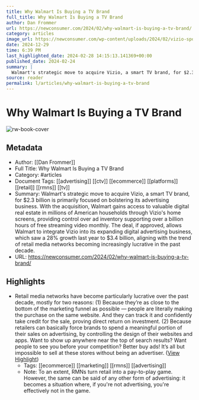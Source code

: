 ```yaml
---
title: Why Walmart Is Buying a TV Brand
full_title: Why Walmart Is Buying a TV Brand
author: Dan Frommer
url: https://newconsumer.com/2024/02/why-walmart-is-buying-a-tv-brand/
category: articles
image_url: https://newconsumer.com/wp-content/uploads/2024/02/vizio-sponsorships-1200x675.jpg
date: 2024-12-29
time: 6:39 PM
last_highlighted_date: 2024-02-28 14:15:13.141369+00:00
published_date: 2024-02-24
summary: |
  Walmart's strategic move to acquire Vizio, a smart TV brand, for $2.3 billion is primarily focused on bolstering its advertising business. With the acquisition, Walmart gains access to valuable digital real estate in millions of American households through Vizio's home screens, providing control over ad inventory supporting over a billion hours of free streaming video monthly. The deal, if approved, allows Walmart to integrate Vizio into its expanding digital advertising business, which saw a 28% growth last year to $3.4 billion, aligning with the trend of retail media networks becoming increasingly lucrative in the past decade.
source: reader
permalink: l/articles/why-walmart-is-buying-a-tv-brand
---
```

# Why Walmart Is Buying a TV Brand

![rw-book-cover](https://newconsumer.com/wp-content/uploads/2024/02/vizio-sponsorships-1200x675.jpg)

## Metadata
- Author: [[Dan Frommer]]
- Full Title: Why Walmart Is Buying a TV Brand
- Category: #articles
- Document Tags: [[advertising]] [[ctv]] [[ecommerce]] [[platforms]] [[retail]] [[rmns]] [[tv]] 
- Summary: Walmart's strategic move to acquire Vizio, a smart TV brand, for $2.3 billion is primarily focused on bolstering its advertising business. With the acquisition, Walmart gains access to valuable digital real estate in millions of American households through Vizio's home screens, providing control over ad inventory supporting over a billion hours of free streaming video monthly. The deal, if approved, allows Walmart to integrate Vizio into its expanding digital advertising business, which saw a 28% growth last year to $3.4 billion, aligning with the trend of retail media networks becoming increasingly lucrative in the past decade.
- URL: https://newconsumer.com/2024/02/why-walmart-is-buying-a-tv-brand/

## Highlights
- Retail media networks have become particularly lucrative over the past decade, mostly for two reasons:
  (1) Because they’re as close to the bottom of the marketing funnel as possible — people are literally making the purchase on the same website. And they can track it and confidently take credit for the sale, proving direct return on investment.
  (2) Because retailers can basically force brands to spend a meaningful portion of their sales on advertising, by controlling the design of their websites and apps. Want to show up anywhere near the top of search results? Want people to see you before your competition? Better buy ads! It’s all but impossible to sell at these stores without being an advertiser. ([View Highlight](https://read.readwise.io/read/01hqr13h4xxjam3a65grs2htvy))
    - Tags: [[ecommerce]] [[marketing]] [[rmns]] [[advertising]] 
    - Note: To an extent, RMNs turn retail into a pay-to-play game. However, the same can be said of any other form of advertising: it becomes a situation where, if you're not advertising, you're effectively not in the game.


